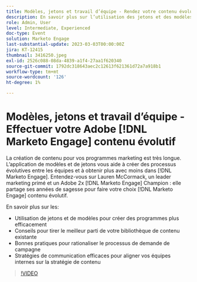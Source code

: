 ```yaml
---
title: Modèles, jetons et travail d’équipe - Rendez votre contenu évolutif
description: En savoir plus sur l’utilisation des jetons et des modèles dans [!DNL Marketo Engage]. Découvrez des conseils pour tirer le meilleur parti de votre bibliothèque de contenu existante.
role: Admin, User
level: Intermediate, Experienced
doc-type: Event
solution: Marketo Engage
last-substantial-update: 2023-03-03T00:00:00Z
jira: KT-12415
thumbnail: 3416250.jpeg
exl-id: 2526c088-08da-4839-a1f4-27aa1f620340
source-git-commit: 1792dc318643aec2c12613f621361d72a7a918b1
workflow-type: tm+mt
source-wordcount: '126'
ht-degree: 1%

---
```


# Modèles, jetons et travail d’équipe - Effectuer votre Adobe [!DNL Marketo Engage] contenu évolutif

La création de contenu pour vos programmes marketing est très longue. L’application de modèles et de jetons vous aide à créer des processus évolutives entre les équipes et à obtenir plus avec moins dans [!DNL Marketo Engage]. Entendez-vous sur Lauren McCormack, un leader marketing primé et un Adobe 2x [!DNL Marketo Engage] Champion : elle partage ses années de sagesse pour faire votre choix [!DNL Marketo Engage] contenu évolutif.

En savoir plus sur les:

* Utilisation de jetons et de modèles pour créer des programmes plus efficacement
* Conseils pour tirer le meilleur parti de votre bibliothèque de contenu existante
* Bonnes pratiques pour rationaliser le processus de demande de campagne
* Stratégies de communication efficaces pour aligner vos équipes internes sur la stratégie de contenu

>[!VIDEO](https://video.tv.adobe.com/v/3416250/?quality=12&learn=on)
